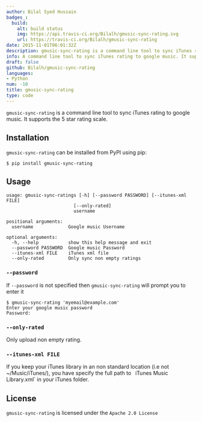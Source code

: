 ```yaml
---
author: Bilal Syed Hussain
badges_:
  build:
    alt: build status
    img: https://api.travis-ci.org/Bilalh/gmusic-sync-rating.svg
    url: https://travis-ci.org/Bilalh/gmusic-sync-rating
date: 2015-11-01T06:01:32Z
description: gmusic-sync-rating is a command line tool to sync iTunes rating to google music. It supports the 5 star rating scale.
info: A command line tool to sync iTunes rating to google music. It supports the 5 star rating scale.
draft: false
github: Bilalh/gmusic-sync-rating
languages:
- Python
num: -10
title: gmusic-sync-rating
type: code
---
```


`gmusic-sync-rating` is a command line tool to sync iTunes rating to google music. It supports the 5 star rating scale.

## Installation

`gmusic-sync-rating` can be installed from PyPI using pip:

	$ pip install gmusic-sync-rating


## Usage

	usage: gmusic-sync-ratings [-h] [--password PASSWORD] [--itunes-xml FILE]
	                         [--only-rated]
	                         username

	positional arguments:
	  username             Google music Username

	optional arguments:
	  -h, --help           show this help message and exit
	  --password PASSWORD  Google music Password
	  --itunes-xml FILE    iTunes xml file
	  --only-rated         Only sync non empty ratings


### `--password`

If `--password` is not specified then `gmusic-sync-rating` will prompt you to enter it

	$ gmusic-sync-rating 'myemail@example.com'
	Enter your google music password
	Password:

### `--only-rated`

Only upload non empty rating.

### `--itunes-xml FILE`

If you keep your iTunes library in an non standard location (i.e not ~/Music/iTunes/), you have specify the full path to ` `iTunes Music Library.xml` in your iTunes folder.


License
-------
`gmusic-sync-rating` is licensed under the `Apache 2.0 License`
